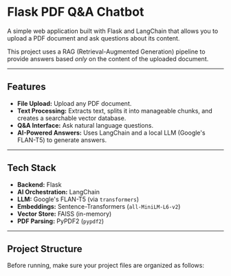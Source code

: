 # Flask PDF Q&A Chatbot

A simple web application built with Flask and LangChain that allows you to upload a PDF document and ask questions about its content.

This project uses a RAG (Retrieval-Augmented Generation) pipeline to provide answers based *only* on the content of the uploaded document.


---

## Features

* **File Upload:** Upload any PDF document.
* **Text Processing:** Extracts text, splits it into manageable chunks, and creates a searchable vector database.
* **Q&A Interface:** Ask natural language questions.
* **AI-Powered Answers:** Uses LangChain and a local LLM (Google's FLAN-T5) to generate answers.

---

## Tech Stack

* **Backend:** Flask
* **AI Orchestration:** LangChain
* **LLM:** Google's FLAN-T5 (via `transformers`)
* **Embeddings:** Sentence-Transformers (`all-MiniLM-L6-v2`)
* **Vector Store:** FAISS (in-memory)
* **PDF Parsing:** PyPDF2 (`pypdf2`)

---

## Project Structure

Before running, make sure your project files are organized as follows:

